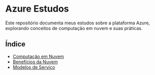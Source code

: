 # Azure Estudos

Este repositório documenta meus estudos sobre a plataforma Azure, explorando conceitos de computação em nuvem e suas práticas.

## Índice

- [Computação em Nuvem](./topicos/README-computacao-em-nuvem.md)
- [Benefícios da Nuvem](./topicos/README-beneficios-da-nuvem.md)
- [Modelos de Serviço](./topicos/README-modelos-de-servico.md)